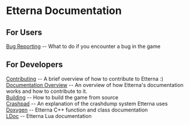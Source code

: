# Etterna Documentation

## For Users

[Bug Reporting](Bugreporting.md) -- What to do if you encounter a bug in the game

## For Developers

[Contributing](Contributing.md) -- A brief overview of how to contribute to Etterna :)<br>
[Documentation Overview](documentation/README.md) -- An overview of how Etterna's documentation works and how to contribute to it.<br>
[Building](Building.md) -- How to build the game from source<br>
[Crashpad](Crashpad.md) -- An explanation of the crashdump system Etterna uses<br>
[Doxygen](doxygen/html/index.html) -- Etterna C++ function and class documentation<br>
[LDoc](ldoc/index.html) -- Etterna Lua documentation